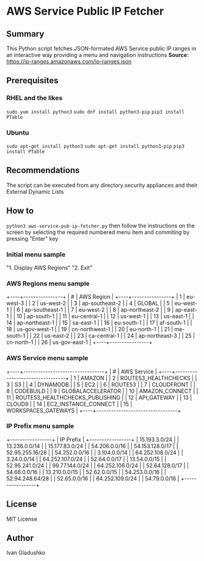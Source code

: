 # AWS Service Public IP Fetcher
## Summary 
This Python script fetches JSON-formated AWS Service public IP ranges in an interactive way providing a menu and navigation instructions
**Source:** https://ip-ranges.amazonaws.com/ip-ranges.json
## Prerequisites
### RHEL and the likes
`sudo yum install python3`
`sudo dnf install python3-pip`
`pip3 install PTable`
### Ubuntu
`sudo apt-get install python3`
`sudo apt-get install python3-pip`
`pip3 install PTable`
## Recommendations
The script can be executed from any directory.security appliances and their External Dynamic Lists
## How to
`python3 aws-service-pub-ip-fetcher.py`
then follow the instructions on the screen by selecting the required numbered menu item and commiting by pressing "Enter" key
### Initial menu sample
"1. Display AWS Regions"
"2. Exit"
### AWS Regions menu sample
+----+----------------+
| #  |   AWS Region   |
+----+----------------+
| 1  |   eu-west-3    |
| 2  |   us-west-2    |
| 3  | ap-southeast-2 |
| 4  |     GLOBAL     |
| 5  |   eu-west-1    |
| 6  | ap-southeast-1 |
| 7  |   eu-west-2    |
| 8  | ap-northeast-2 |
| 9  |   ap-east-1    |
| 10 |   ap-south-1   |
| 11 |  eu-central-1  |
| 12 |   us-west-1    |
| 13 |   us-east-1    |
| 14 | ap-northeast-1 |
| 15 |   sa-east-1    |
| 16 |   eu-south-1   |
| 17 |   af-south-1   |
| 18 | us-gov-west-1  |
| 19 | cn-northwest-1 |
| 20 |   eu-north-1   |
| 21 |   me-south-1   |
| 22 |   us-east-2    |
| 23 |  ca-central-1  |
| 24 | ap-northeast-3 |
| 25 |   cn-north-1   |
| 26 | us-gov-east-1  |
+----+----------------+
### AWS Service menu sample
+----+---------------------------------+
| #  |           AWS Service           |
+----+---------------------------------+
| 1  |              AMAZON             |
| 2  |       ROUTE53_HEALTHCHECKS      |
| 3  |                S3               |
| 4  |             DYNAMODB            |
| 5  |               EC2               |
| 6  |             ROUTE53             |
| 7  |            CLOUDFRONT           |
| 8  |            CODEBUILD            |
| 9  |        GLOBALACCELERATOR        |
| 10 |          AMAZON_CONNECT         |
| 11 | ROUTE53_HEALTHCHECKS_PUBLISHING |
| 12 |           API_GATEWAY           |
| 13 |              CLOUD9             |
| 14 |       EC2_INSTANCE_CONNECT      |
| 15 |       WORKSPACES_GATEWAYS       |
+----+---------------------------------+
### IP Prefix menu sample
+-----------------+
|    IP Prefix    |
+-----------------+
|  15.193.3.0/24  |
|  13.236.0.0/14  |
|  15.177.83.0/24 |
|  54.206.0.0/16  |
| 54.153.128.0/17 |
| 52.95.255.16/28 |
|  54.252.0.0/16  |
|   3.104.0.0/14  |
| 64.252.108.0/24 |
|   3.24.0.0/14   |
| 64.252.107.0/24 |
|   52.64.0.0/17  |
|   13.54.0.0/15  |
|  52.95.241.0/24 |
|  99.77.144.0/24 |
| 64.252.106.0/24 |
|  52.64.128.0/17 |
|   54.66.0.0/16  |
|  13.210.0.0/15  |
|   52.62.0.0/15  |
|  54.253.0.0/16  |
| 52.94.248.64/28 |
|   52.65.0.0/16  |
| 64.252.109.0/24 |
|   54.79.0.0/16  |
+-----------------+
## License
MIT License
## Author
Ivan Gladushko
